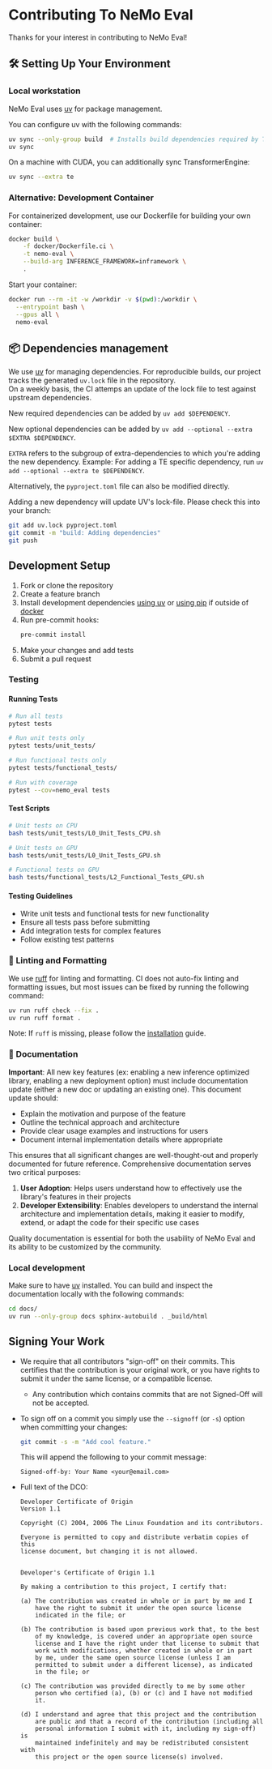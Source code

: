 # Contributing To NeMo Eval


Thanks for your interest in contributing to NeMo Eval!

## 🛠️ Setting Up Your Environment

### Local workstation

NeMo Eval uses [uv](https://docs.astral.sh/uv/) for package management.

You can configure uv with the following commands:

```bash
uv sync --only-group build  # Installs build dependencies required by TransformerEngine
uv sync
```

On a machine with CUDA, you can additionally sync TransformerEngine:

```bash
uv sync --extra te
```

### Alternative: Development Container

For containerized development, use our Dockerfile for building your own container:

```bash
docker build \
    -f docker/Dockerfile.ci \
    -t nemo-eval \
    --build-arg INFERENCE_FRAMEWORK=inframework \
    .
```

Start your container:

```bash
docker run --rm -it -w /workdir -v $(pwd):/workdir \
  --entrypoint bash \
  --gpus all \
  nemo-eval
```

## 📦 Dependencies management

We use [uv](https://docs.astral.sh/uv/) for managing dependencies. For reproducible builds, our project tracks the generated `uv.lock` file in the repository.  
On a weekly basis, the CI attemps an update of the lock file to test against upstream dependencies.

New required dependencies can be added by `uv add $DEPENDENCY`.

New optional dependencies can be added by `uv add --optional --extra $EXTRA $DEPENDENCY`.

`EXTRA` refers to the subgroup of extra-dependencies to which you're adding the new dependency.
Example: For adding a TE specific dependency, run `uv add --optional --extra te $DEPENDENCY`.

Alternatively, the `pyproject.toml` file can also be modified directly.

Adding a new dependency will update UV's lock-file. Please check this into your branch:

```bash
git add uv.lock pyproject.toml
git commit -m "build: Adding dependencies"
git push
```

## Development Setup

1. Fork or clone the repository
2. Create a feature branch
3. Install development dependencies [using uv](#local-workstation) or [using pip](https://github.com/NVIDIA-NeMo/Eval/blob/main/README.md#using-pip) if outside of [docker](#alternative-development-container)
4. Run pre-commit hooks:
   ```bash
   pre-commit install
   ```
5. Make your changes and add tests
6. Submit a pull request

### Testing

#### Running Tests

```bash
# Run all tests
pytest tests

# Run unit tests only
pytest tests/unit_tests/

# Run functional tests only
pytest tests/functional_tests/

# Run with coverage
pytest --cov=nemo_eval tests
```

#### Test Scripts

```bash
# Unit tests on CPU
bash tests/unit_tests/L0_Unit_Tests_CPU.sh

# Unit tests on GPU
bash tests/unit_tests/L0_Unit_Tests_GPU.sh

# Functional tests on GPU
bash tests/functional_tests/L2_Functional_Tests_GPU.sh
```

#### Testing Guidelines

- Write unit tests and functional tests for new functionality
- Ensure all tests pass before submitting
- Add integration tests for complex features
- Follow existing test patterns

### 🧹 Linting and Formatting

We use [ruff](https://docs.astral.sh/ruff/) for linting and formatting. CI does not auto-fix linting and formatting issues, but most issues can be fixed by running the following command:

```bash
uv run ruff check --fix .
uv run ruff format .
```

Note: If `ruff` is missing, please follow the [installation](#local-workstation) guide.

### 📝 Documentation

**Important**: All new key features (ex: enabling a new inference optimized library, enabling a new deployment option) must include documentation update (either a new doc or updating an existing one). This document update should:

- Explain the motivation and purpose of the feature
- Outline the technical approach and architecture
- Provide clear usage examples and instructions for users
- Document internal implementation details where appropriate

This ensures that all significant changes are well-thought-out and properly documented for future reference. Comprehensive documentation serves two critical purposes:

1. **User Adoption**: Helps users understand how to effectively use the library's features in their projects
2. **Developer Extensibility**: Enables developers to understand the internal architecture and implementation details, making it easier to modify, extend, or adapt the code for their specific use cases

Quality documentation is essential for both the usability of NeMo Eval and its ability to be customized by the community.

### Local development

Make sure to have [uv](https://docs.astral.sh/uv/) installed. You can build and inspect the documentation locally with the following commands:

```bash
cd docs/
uv run --only-group docs sphinx-autobuild . _build/html
```

## Signing Your Work

- We require that all contributors "sign-off" on their commits. This certifies that the contribution is your original work, or you have rights to submit it under the same license, or a compatible license.

  - Any contribution which contains commits that are not Signed-Off will not be accepted.

- To sign off on a commit you simply use the `--signoff` (or `-s`) option when committing your changes:

  ```bash
  git commit -s -m "Add cool feature."
  ```

  This will append the following to your commit message:

  ```
  Signed-off-by: Your Name <your@email.com>
  ```

- Full text of the DCO:

  ```
  Developer Certificate of Origin
  Version 1.1

  Copyright (C) 2004, 2006 The Linux Foundation and its contributors.

  Everyone is permitted to copy and distribute verbatim copies of this
  license document, but changing it is not allowed.


  Developer's Certificate of Origin 1.1

  By making a contribution to this project, I certify that:

  (a) The contribution was created in whole or in part by me and I
      have the right to submit it under the open source license
      indicated in the file; or

  (b) The contribution is based upon previous work that, to the best
      of my knowledge, is covered under an appropriate open source
      license and I have the right under that license to submit that
      work with modifications, whether created in whole or in part
      by me, under the same open source license (unless I am
      permitted to submit under a different license), as indicated
      in the file; or

  (c) The contribution was provided directly to me by some other
      person who certified (a), (b) or (c) and I have not modified
      it.

  (d) I understand and agree that this project and the contribution
      are public and that a record of the contribution (including all
      personal information I submit with it, including my sign-off) is
      maintained indefinitely and may be redistributed consistent with
      this project or the open source license(s) involved.
  ```



